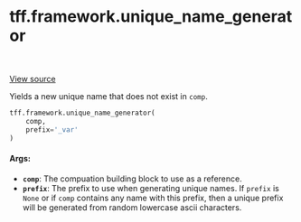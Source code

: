 <div itemscope itemtype="http://developers.google.com/ReferenceObject">
<meta itemprop="name" content="tff.framework.unique_name_generator" />
<meta itemprop="path" content="Stable" />
</div>

# tff.framework.unique_name_generator

<table class="tfo-notebook-buttons tfo-api" align="left">
</table>

<a target="_blank" href="http://github.com/tensorflow/federated/tree/master/tensorflow_federated/python/core/impl/computation_constructing_utils.py">View
source</a>

Yields a new unique name that does not exist in `comp`.

```python
tff.framework.unique_name_generator(
    comp,
    prefix='_var'
)
```

<!-- Placeholder for "Used in" -->

#### Args:

*   <b>`comp`</b>: The compuation building block to use as a reference.
*   <b>`prefix`</b>: The prefix to use when generating unique names. If `prefix`
    is `None` or if `comp` contains any name with this prefix, then a unique
    prefix will be generated from random lowercase ascii characters.
